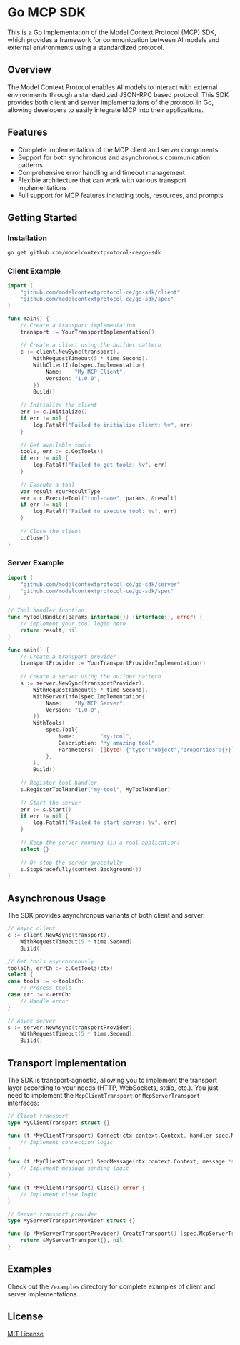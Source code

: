 # Go MCP SDK

This is a Go implementation of the Model Context Protocol (MCP) SDK, which provides a framework for communication between AI models and external environments using a standardized protocol.

## Overview

The Model Context Protocol enables AI models to interact with external environments through a standardized JSON-RPC based protocol. This SDK provides both client and server implementations of the protocol in Go, allowing developers to easily integrate MCP into their applications.

## Features

- Complete implementation of the MCP client and server components
- Support for both synchronous and asynchronous communication patterns
- Comprehensive error handling and timeout management
- Flexible architecture that can work with various transport implementations
- Full support for MCP features including tools, resources, and prompts

## Getting Started

### Installation

```bash
go get github.com/modelcontextprotocol-ce/go-sdk
```

### Client Example

```go
import (
    "github.com/modelcontextprotocol-ce/go-sdk/client"
    "github.com/modelcontextprotocol-ce/go-sdk/spec"
)

func main() {
    // Create a transport implementation
    transport := YourTransportImplementation()
    
    // Create a client using the builder pattern
    c := client.NewSync(transport).
        WithRequestTimeout(5 * time.Second).
        WithClientInfo(spec.Implementation{
            Name:    "My MCP Client",
            Version: "1.0.0",
        }).
        Build()
    
    // Initialize the client
    err := c.Initialize()
    if err != nil {
        log.Fatalf("Failed to initialize client: %v", err)
    }
    
    // Get available tools
    tools, err := c.GetTools()
    if err != nil {
        log.Fatalf("Failed to get tools: %v", err)
    }
    
    // Execute a tool
    var result YourResultType
    err = c.ExecuteTool("tool-name", params, &result)
    if err != nil {
        log.Fatalf("Failed to execute tool: %v", err)
    }
    
    // Close the client
    c.Close()
}
```

### Server Example

```go
import (
    "github.com/modelcontextprotocol-ce/go-sdk/server"
    "github.com/modelcontextprotocol-ce/go-sdk/spec"
)

// Tool handler function
func MyToolHandler(params interface{}) (interface{}, error) {
    // Implement your tool logic here
    return result, nil
}

func main() {
    // Create a transport provider
    transportProvider := YourTransportProviderImplementation()
    
    // Create a server using the builder pattern
    s := server.NewSync(transportProvider).
        WithRequestTimeout(5 * time.Second).
        WithServerInfo(spec.Implementation{
            Name:    "My MCP Server",
            Version: "1.0.0",
        }).
        WithTools(
            spec.Tool{
                Name:        "my-tool",
                Description: "My amazing tool",
                Parameters:  []byte(`{"type":"object","properties":{}}`),
            },
        ).
        Build()
    
    // Register tool handler
    s.RegisterToolHandler("my-tool", MyToolHandler)
    
    // Start the server
    err := s.Start()
    if err != nil {
        log.Fatalf("Failed to start server: %v", err)
    }
    
    // Keep the server running (in a real application)
    select {}
    
    // Or stop the server gracefully
    s.StopGracefully(context.Background())
}
```

## Asynchronous Usage

The SDK provides asynchronous variants of both client and server:

```go
// Async client
c := client.NewAsync(transport).
    WithRequestTimeout(5 * time.Second).
    Build()

// Get tools asynchronously
toolsCh, errCh := c.GetTools(ctx)
select {
case tools := <-toolsCh:
    // Process tools
case err := <-errCh:
    // Handle error
}

// Async server
s := server.NewAsync(transportProvider).
    WithRequestTimeout(5 * time.Second).
    Build()
```

## Transport Implementation

The SDK is transport-agnostic, allowing you to implement the transport layer according to your needs (HTTP, WebSockets, stdio, etc.). You just need to implement the `McpClientTransport` or `McpServerTransport` interfaces:

```go
// Client transport
type MyClientTransport struct {}

func (t *MyClientTransport) Connect(ctx context.Context, handler spec.MessageHandler) error {
    // Implement connection logic
}

func (t *MyClientTransport) SendMessage(ctx context.Context, message *spec.JSONRPCMessage) (*spec.JSONRPCMessage, error) {
    // Implement message sending logic
}

func (t *MyClientTransport) Close() error {
    // Implement close logic
}

// Server transport provider
type MyServerTransportProvider struct {}

func (p *MyServerTransportProvider) CreateTransport() (spec.McpServerTransport, error) {
    return &MyServerTransport{}, nil
}
```

## Examples

Check out the `/examples` directory for complete examples of client and server implementations.

## License

[MIT License](../LICENSE)

